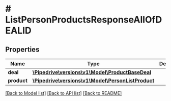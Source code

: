 # # ListPersonProductsResponseAllOfDEALID

## Properties

Name | Type | Description | Notes
------------ | ------------- | ------------- | -------------
**deal** | [**\Pipedrive\versions\v1\Model\ProductBaseDeal**](ProductBaseDeal.md) |  | [optional]
**product** | [**\Pipedrive\versions\v1\Model\PersonListProduct**](PersonListProduct.md) |  | [optional]

[[Back to Model list]](../README.md#documentation-for-models) [[Back to API list]](../README.md#documentation-for-api-endpoints) [[Back to README]](../README.md)
